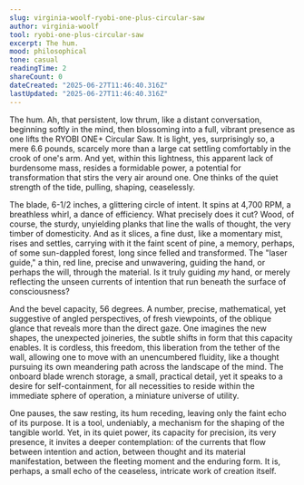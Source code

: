 ```yaml
---
slug: virginia-woolf-ryobi-one-plus-circular-saw
author: virginia-woolf
tool: ryobi-one-plus-circular-saw
excerpt: The hum.
mood: philosophical
tone: casual
readingTime: 2
shareCount: 0
dateCreated: "2025-06-27T11:46:40.316Z"
lastUpdated: "2025-06-27T11:46:40.316Z"
---
```


The hum. Ah, that persistent, low thrum, like a distant conversation, beginning softly in the mind, then blossoming into a full, vibrant presence as one lifts the RYOBI ONE+ Circular Saw. It is light, yes, surprisingly so, a mere 6.6 pounds, scarcely more than a large cat settling comfortably in the crook of one's arm. And yet, within this lightness, this apparent lack of burdensome mass, resides a formidable power, a potential for transformation that stirs the very air around one. One thinks of the quiet strength of the tide, pulling, shaping, ceaselessly.

The blade, 6-1/2 inches, a glittering circle of intent. It spins at 4,700 RPM, a breathless whirl, a dance of efficiency. What precisely does it cut? Wood, of course, the sturdy, unyielding planks that line the walls of thought, the very timber of domesticity. And as it slices, a fine dust, like a momentary mist, rises and settles, carrying with it the faint scent of pine, a memory, perhaps, of some sun-dappled forest, long since felled and transformed. The "laser guide," a thin, red line, precise and unwavering, guiding the hand, or perhaps the will, through the material. Is it truly guiding _my_ hand, or merely reflecting the unseen currents of intention that run beneath the surface of consciousness?

And the bevel capacity, 56 degrees. A number, precise, mathematical, yet suggestive of angled perspectives, of fresh viewpoints, of the oblique glance that reveals more than the direct gaze. One imagines the new shapes, the unexpected joineries, the subtle shifts in form that this capacity enables. It is cordless, this freedom, this liberation from the tether of the wall, allowing one to move with an unencumbered fluidity, like a thought pursuing its own meandering path across the landscape of the mind. The onboard blade wrench storage, a small, practical detail, yet it speaks to a desire for self-containment, for all necessities to reside within the immediate sphere of operation, a miniature universe of utility.

One pauses, the saw resting, its hum receding, leaving only the faint echo of its purpose. It is a tool, undeniably, a mechanism for the shaping of the tangible world. Yet, in its quiet power, its capacity for precision, its very presence, it invites a deeper contemplation: of the currents that flow between intention and action, between thought and its material manifestation, between the fleeting moment and the enduring form. It is, perhaps, a small echo of the ceaseless, intricate work of creation itself.

